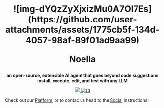 <h1 align="center">
![img-dYQzZyXjxizMu0A7Ol7Es](https://github.com/user-attachments/assets/1775cb5f-134d-4057-98af-89f01ad9aa99)

Noella
</h1>

<p align="center">
  <strong>an open-source, extensible AI agent that goes beyond code suggestions<br>install, execute, edit, and test with any LLM</strong>
</p>

<p align="center">
  <a href="https://opensource.org/licenses/Apache-2.0">
    <img src="https://img.shields.io/badge/License-Apache_2.0-blue.svg">
  </a>
  <a href="https://github.com/block/goose/actions/workflows/ci.yml">
     <img src="https://img.shields.io/github/actions/workflow/status/block/goose/ci.yml?branch=main" alt="CI">
  </a>
</p>

Check out our [Platform](https://block.github.io/goose), or to contac us head to the [Social](https://x.com/noelladotfun) instructions!

